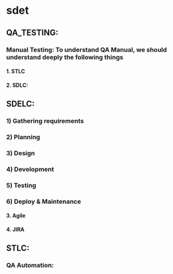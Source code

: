 # sdet
## QA_TESTING:
### Manual Testing: To understand QA Manual, we should understand deeply the following things
#### 1. STLC
#### 2. SDLC:
## SDELC:
### 1) Gathering requirements
### 2) Planning
### 3) Design
### 4) Development
### 5) Testing
### 6) Deploy & Maintenance


#### 3. Agile
#### 4. JIRA

## STLC:

### QA Automation:

